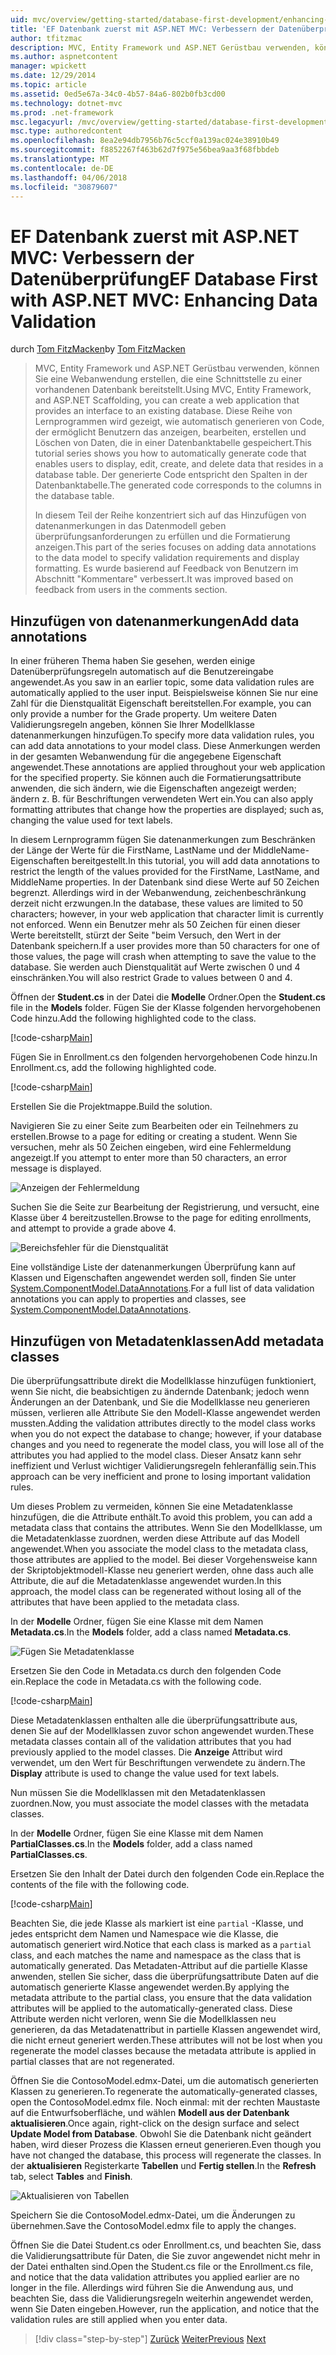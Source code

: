 ```yaml
---
uid: mvc/overview/getting-started/database-first-development/enhancing-data-validation
title: 'EF Datenbank zuerst mit ASP.NET MVC: Verbessern der Datenüberprüfung | Microsoft Docs'
author: tfitzmac
description: MVC, Entity Framework und ASP.NET Gerüstbau verwenden, können Sie eine Webanwendung erstellen, die eine Schnittstelle zu einer vorhandenen Datenbank bereitstellt. Dieses Lernprogramm Seri...
ms.author: aspnetcontent
manager: wpickett
ms.date: 12/29/2014
ms.topic: article
ms.assetid: 0ed5e67a-34c0-4b57-84a6-802b0fb3cd00
ms.technology: dotnet-mvc
ms.prod: .net-framework
msc.legacyurl: /mvc/overview/getting-started/database-first-development/enhancing-data-validation
msc.type: authoredcontent
ms.openlocfilehash: 8ea2e94db7956b76c5ccf0a139ac024e38910b49
ms.sourcegitcommit: f8852267f463b62d7f975e56bea9aa3f68fbbdeb
ms.translationtype: MT
ms.contentlocale: de-DE
ms.lasthandoff: 04/06/2018
ms.locfileid: "30879607"
---
```

<a name="ef-database-first-with-aspnet-mvc-enhancing-data-validation"></a><span data-ttu-id="aaf47-104">EF Datenbank zuerst mit ASP.NET MVC: Verbessern der Datenüberprüfung</span><span class="sxs-lookup"><span data-stu-id="aaf47-104">EF Database First with ASP.NET MVC: Enhancing Data Validation</span></span>
====================
<span data-ttu-id="aaf47-105">durch [Tom FitzMacken](https://github.com/tfitzmac)</span><span class="sxs-lookup"><span data-stu-id="aaf47-105">by [Tom FitzMacken](https://github.com/tfitzmac)</span></span>

> <span data-ttu-id="aaf47-106">MVC, Entity Framework und ASP.NET Gerüstbau verwenden, können Sie eine Webanwendung erstellen, die eine Schnittstelle zu einer vorhandenen Datenbank bereitstellt.</span><span class="sxs-lookup"><span data-stu-id="aaf47-106">Using MVC, Entity Framework, and ASP.NET Scaffolding, you can create a web application that provides an interface to an existing database.</span></span> <span data-ttu-id="aaf47-107">Diese Reihe von Lernprogrammen wird gezeigt, wie automatisch generieren von Code, der ermöglicht Benutzern das anzeigen, bearbeiten, erstellen und Löschen von Daten, die in einer Datenbanktabelle gespeichert.</span><span class="sxs-lookup"><span data-stu-id="aaf47-107">This tutorial series shows you how to automatically generate code that enables users to display, edit, create, and delete data that resides in a database table.</span></span> <span data-ttu-id="aaf47-108">Der generierte Code entspricht den Spalten in der Datenbanktabelle.</span><span class="sxs-lookup"><span data-stu-id="aaf47-108">The generated code corresponds to the columns in the database table.</span></span>
> 
> <span data-ttu-id="aaf47-109">In diesem Teil der Reihe konzentriert sich auf das Hinzufügen von datenanmerkungen in das Datenmodell geben überprüfungsanforderungen zu erfüllen und die Formatierung anzeigen.</span><span class="sxs-lookup"><span data-stu-id="aaf47-109">This part of the series focuses on adding data annotations to the data model to specify validation requirements and display formatting.</span></span> <span data-ttu-id="aaf47-110">Es wurde basierend auf Feedback von Benutzern im Abschnitt "Kommentare" verbessert.</span><span class="sxs-lookup"><span data-stu-id="aaf47-110">It was improved based on feedback from users in the comments section.</span></span>


## <a name="add-data-annotations"></a><span data-ttu-id="aaf47-111">Hinzufügen von datenanmerkungen</span><span class="sxs-lookup"><span data-stu-id="aaf47-111">Add data annotations</span></span>

<span data-ttu-id="aaf47-112">In einer früheren Thema haben Sie gesehen, werden einige Datenüberprüfungsregeln automatisch auf die Benutzereingabe angewendet.</span><span class="sxs-lookup"><span data-stu-id="aaf47-112">As you saw in an earlier topic, some data validation rules are automatically applied to the user input.</span></span> <span data-ttu-id="aaf47-113">Beispielsweise können Sie nur eine Zahl für die Dienstqualität Eigenschaft bereitstellen.</span><span class="sxs-lookup"><span data-stu-id="aaf47-113">For example, you can only provide a number for the Grade property.</span></span> <span data-ttu-id="aaf47-114">Um weitere Daten Validierungsregeln angeben, können Sie Ihrer Modellklasse datenanmerkungen hinzufügen.</span><span class="sxs-lookup"><span data-stu-id="aaf47-114">To specify more data validation rules, you can add data annotations to your model class.</span></span> <span data-ttu-id="aaf47-115">Diese Anmerkungen werden in der gesamten Webanwendung für die angegebene Eigenschaft angewendet.</span><span class="sxs-lookup"><span data-stu-id="aaf47-115">These annotations are applied throughout your web application for the specified property.</span></span> <span data-ttu-id="aaf47-116">Sie können auch die Formatierungsattribute anwenden, die sich ändern, wie die Eigenschaften angezeigt werden; ändern z. B. für Beschriftungen verwendeten Wert ein.</span><span class="sxs-lookup"><span data-stu-id="aaf47-116">You can also apply formatting attributes that change how the properties are displayed; such as, changing the value used for text labels.</span></span>

<span data-ttu-id="aaf47-117">In diesem Lernprogramm fügen Sie datenanmerkungen zum Beschränken der Länge der Werte für die FirstName, LastName und der MiddleName-Eigenschaften bereitgestellt.</span><span class="sxs-lookup"><span data-stu-id="aaf47-117">In this tutorial, you will add data annotations to restrict the length of the values provided for the FirstName, LastName, and MiddleName properties.</span></span> <span data-ttu-id="aaf47-118">In der Datenbank sind diese Werte auf 50 Zeichen begrenzt. Allerdings wird in der Webanwendung, zeichenbeschränkung derzeit nicht erzwungen.</span><span class="sxs-lookup"><span data-stu-id="aaf47-118">In the database, these values are limited to 50 characters; however, in your web application that character limit is currently not enforced.</span></span> <span data-ttu-id="aaf47-119">Wenn ein Benutzer mehr als 50 Zeichen für einen dieser Werte bereitstellt, stürzt der Seite "beim Versuch, den Wert in der Datenbank speichern.</span><span class="sxs-lookup"><span data-stu-id="aaf47-119">If a user provides more than 50 characters for one of those values, the page will crash when attempting to save the value to the database.</span></span> <span data-ttu-id="aaf47-120">Sie werden auch Dienstqualität auf Werte zwischen 0 und 4 einschränken.</span><span class="sxs-lookup"><span data-stu-id="aaf47-120">You will also restrict Grade to values between 0 and 4.</span></span>

<span data-ttu-id="aaf47-121">Öffnen der **Student.cs** in der Datei die **Modelle** Ordner.</span><span class="sxs-lookup"><span data-stu-id="aaf47-121">Open the **Student.cs** file in the **Models** folder.</span></span> <span data-ttu-id="aaf47-122">Fügen Sie der Klasse folgenden hervorgehobenen Code hinzu.</span><span class="sxs-lookup"><span data-stu-id="aaf47-122">Add the following highlighted code to the class.</span></span>

[!code-csharp[Main](enhancing-data-validation/samples/sample1.cs?highlight=5,15,17,20)]

<span data-ttu-id="aaf47-123">Fügen Sie in Enrollment.cs den folgenden hervorgehobenen Code hinzu.</span><span class="sxs-lookup"><span data-stu-id="aaf47-123">In Enrollment.cs, add the following highlighted code.</span></span>

[!code-csharp[Main](enhancing-data-validation/samples/sample2.cs?highlight=5,10)]

<span data-ttu-id="aaf47-124">Erstellen Sie die Projektmappe.</span><span class="sxs-lookup"><span data-stu-id="aaf47-124">Build the solution.</span></span>

<span data-ttu-id="aaf47-125">Navigieren Sie zu einer Seite zum Bearbeiten oder ein Teilnehmers zu erstellen.</span><span class="sxs-lookup"><span data-stu-id="aaf47-125">Browse to a page for editing or creating a student.</span></span> <span data-ttu-id="aaf47-126">Wenn Sie versuchen, mehr als 50 Zeichen eingeben, wird eine Fehlermeldung angezeigt.</span><span class="sxs-lookup"><span data-stu-id="aaf47-126">If you attempt to enter more than 50 characters, an error message is displayed.</span></span>

![Anzeigen der Fehlermeldung](enhancing-data-validation/_static/image1.png)

<span data-ttu-id="aaf47-128">Suchen Sie die Seite zur Bearbeitung der Registrierung, und versucht, eine Klasse über 4 bereitzustellen.</span><span class="sxs-lookup"><span data-stu-id="aaf47-128">Browse to the page for editing enrollments, and attempt to provide a grade above 4.</span></span>

![Bereichsfehler für die Dienstqualität](enhancing-data-validation/_static/image2.png)

<span data-ttu-id="aaf47-130">Eine vollständige Liste der datenanmerkungen Überprüfung kann auf Klassen und Eigenschaften angewendet werden soll, finden Sie unter [System.ComponentModel.DataAnnotations](https://msdn.microsoft.com/library/system.componentmodel.dataannotations.aspx).</span><span class="sxs-lookup"><span data-stu-id="aaf47-130">For a full list of data validation annotations you can apply to properties and classes, see [System.ComponentModel.DataAnnotations](https://msdn.microsoft.com/library/system.componentmodel.dataannotations.aspx).</span></span>

## <a name="add-metadata-classes"></a><span data-ttu-id="aaf47-131">Hinzufügen von Metadatenklassen</span><span class="sxs-lookup"><span data-stu-id="aaf47-131">Add metadata classes</span></span>

<span data-ttu-id="aaf47-132">Die überprüfungsattribute direkt die Modellklasse hinzufügen funktioniert, wenn Sie nicht, die beabsichtigen zu ändernde Datenbank; jedoch wenn Änderungen an der Datenbank, und Sie die Modellklasse neu generieren müssen, verlieren alle Attribute Sie den Modell-Klasse angewendet werden mussten.</span><span class="sxs-lookup"><span data-stu-id="aaf47-132">Adding the validation attributes directly to the model class works when you do not expect the database to change; however, if your database changes and you need to regenerate the model class, you will lose all of the attributes you had applied to the model class.</span></span> <span data-ttu-id="aaf47-133">Dieser Ansatz kann sehr ineffizient und Verlust wichtiger Validierungsregeln fehleranfällig sein.</span><span class="sxs-lookup"><span data-stu-id="aaf47-133">This approach can be very inefficient and prone to losing important validation rules.</span></span>

<span data-ttu-id="aaf47-134">Um dieses Problem zu vermeiden, können Sie eine Metadatenklasse hinzufügen, die die Attribute enthält.</span><span class="sxs-lookup"><span data-stu-id="aaf47-134">To avoid this problem, you can add a metadata class that contains the attributes.</span></span> <span data-ttu-id="aaf47-135">Wenn Sie den Modellklasse, um die Metadatenklasse zuordnen, werden diese Attribute auf das Modell angewendet.</span><span class="sxs-lookup"><span data-stu-id="aaf47-135">When you associate the model class to the metadata class, those attributes are applied to the model.</span></span> <span data-ttu-id="aaf47-136">Bei dieser Vorgehensweise kann der Skriptobjektmodell-Klasse neu generiert werden, ohne dass auch alle Attribute, die auf die Metadatenklasse angewendet wurden.</span><span class="sxs-lookup"><span data-stu-id="aaf47-136">In this approach, the model class can be regenerated without losing all of the attributes that have been applied to the metadata class.</span></span>

<span data-ttu-id="aaf47-137">In der **Modelle** Ordner, fügen Sie eine Klasse mit dem Namen **Metadata.cs**.</span><span class="sxs-lookup"><span data-stu-id="aaf47-137">In the **Models** folder, add a class named **Metadata.cs**.</span></span>

![Fügen Sie Metadatenklasse](enhancing-data-validation/_static/image3.png)

<span data-ttu-id="aaf47-139">Ersetzen Sie den Code in Metadata.cs durch den folgenden Code ein.</span><span class="sxs-lookup"><span data-stu-id="aaf47-139">Replace the code in Metadata.cs with the following code.</span></span>

[!code-csharp[Main](enhancing-data-validation/samples/sample3.cs)]

<span data-ttu-id="aaf47-140">Diese Metadatenklassen enthalten alle die überprüfungsattribute aus, denen Sie auf der Modellklassen zuvor schon angewendet wurden.</span><span class="sxs-lookup"><span data-stu-id="aaf47-140">These metadata classes contain all of the validation attributes that you had previously applied to the model classes.</span></span> <span data-ttu-id="aaf47-141">Die **Anzeige** Attribut wird verwendet, um den Wert für Beschriftungen verwendete zu ändern.</span><span class="sxs-lookup"><span data-stu-id="aaf47-141">The **Display** attribute is used to change the value used for text labels.</span></span>

<span data-ttu-id="aaf47-142">Nun müssen Sie die Modellklassen mit den Metadatenklassen zuordnen.</span><span class="sxs-lookup"><span data-stu-id="aaf47-142">Now, you must associate the model classes with the metadata classes.</span></span>

<span data-ttu-id="aaf47-143">In der **Modelle** Ordner, fügen Sie eine Klasse mit dem Namen **PartialClasses.cs**.</span><span class="sxs-lookup"><span data-stu-id="aaf47-143">In the **Models** folder, add a class named **PartialClasses.cs**.</span></span>

<span data-ttu-id="aaf47-144">Ersetzen Sie den Inhalt der Datei durch den folgenden Code ein.</span><span class="sxs-lookup"><span data-stu-id="aaf47-144">Replace the contents of the file with the following code.</span></span>

[!code-csharp[Main](enhancing-data-validation/samples/sample4.cs)]

<span data-ttu-id="aaf47-145">Beachten Sie, die jede Klasse als markiert ist eine `partial` -Klasse, und jedes entspricht dem Namen und Namespace wie die Klasse, die automatisch generiert wird.</span><span class="sxs-lookup"><span data-stu-id="aaf47-145">Notice that each class is marked as a `partial` class, and each matches the name and namespace as the class that is automatically generated.</span></span> <span data-ttu-id="aaf47-146">Das Metadaten-Attribut auf die partielle Klasse anwenden, stellen Sie sicher, dass die überprüfungsattribute Daten auf die automatisch generierte Klasse angewendet werden.</span><span class="sxs-lookup"><span data-stu-id="aaf47-146">By applying the metadata attribute to the partial class, you ensure that the data validation attributes will be applied to the automatically-generated class.</span></span> <span data-ttu-id="aaf47-147">Diese Attribute werden nicht verloren, wenn Sie die Modellklassen neu generieren, da das Metadatenattribut in partielle Klassen angewendet wird, die nicht erneut generiert werden.</span><span class="sxs-lookup"><span data-stu-id="aaf47-147">These attributes will not be lost when you regenerate the model classes because the metadata attribute is applied in partial classes that are not regenerated.</span></span>

<span data-ttu-id="aaf47-148">Öffnen Sie die ContosoModel.edmx-Datei, um die automatisch generierten Klassen zu generieren.</span><span class="sxs-lookup"><span data-stu-id="aaf47-148">To regenerate the automatically-generated classes, open the ContosoModel.edmx file.</span></span> <span data-ttu-id="aaf47-149">Noch einmal: mit der rechten Maustaste auf die Entwurfsoberfläche, und wählen **Modell aus der Datenbank aktualisieren**.</span><span class="sxs-lookup"><span data-stu-id="aaf47-149">Once again, right-click on the design surface and select **Update Model from Database**.</span></span> <span data-ttu-id="aaf47-150">Obwohl Sie die Datenbank nicht geändert haben, wird dieser Prozess die Klassen erneut generieren.</span><span class="sxs-lookup"><span data-stu-id="aaf47-150">Even though you have not changed the database, this process will regenerate the classes.</span></span> <span data-ttu-id="aaf47-151">In der **aktualisieren** Registerkarte **Tabellen** und **Fertig stellen**.</span><span class="sxs-lookup"><span data-stu-id="aaf47-151">In the **Refresh** tab, select **Tables** and **Finish**.</span></span>

![Aktualisieren von Tabellen](enhancing-data-validation/_static/image4.png)

<span data-ttu-id="aaf47-153">Speichern Sie die ContosoModel.edmx-Datei, um die Änderungen zu übernehmen.</span><span class="sxs-lookup"><span data-stu-id="aaf47-153">Save the ContosoModel.edmx file to apply the changes.</span></span>

<span data-ttu-id="aaf47-154">Öffnen Sie die Datei Student.cs oder Enrollment.cs, und beachten Sie, dass die Validierungsattribute für Daten, die Sie zuvor angewendet nicht mehr in der Datei enthalten sind.</span><span class="sxs-lookup"><span data-stu-id="aaf47-154">Open the Student.cs file or the Enrollment.cs file, and notice that the data validation attributes you applied earlier are no longer in the file.</span></span> <span data-ttu-id="aaf47-155">Allerdings wird führen Sie die Anwendung aus, und beachten Sie, dass die Validierungsregeln weiterhin angewendet werden, wenn Sie Daten eingeben.</span><span class="sxs-lookup"><span data-stu-id="aaf47-155">However, run the application, and notice that the validation rules are still applied when you enter data.</span></span>

> [!div class="step-by-step"]
> <span data-ttu-id="aaf47-156">[Zurück](customizing-a-view.md)
> [Weiter](publish-to-azure.md)</span><span class="sxs-lookup"><span data-stu-id="aaf47-156">[Previous](customizing-a-view.md)
[Next](publish-to-azure.md)</span></span>
